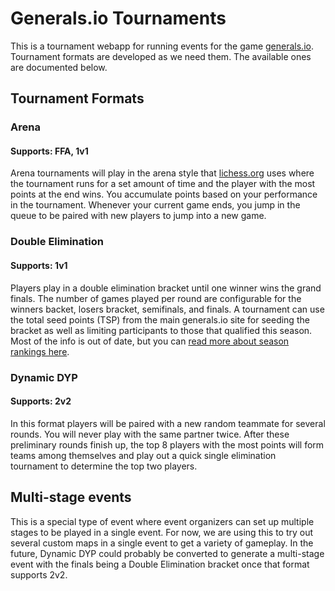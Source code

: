 # Generals.io Tournaments

This is a tournament webapp for running events for the game [generals.io](http://generals.io/). Tournament formats are developed as we need them. The available ones are documented below.

## Tournament Formats

### Arena
#### Supports: FFA, 1v1
Arena tournaments will play in the arena style that [lichess.org](https://lichess.org/tournament) uses where the tournament runs for a set amount of time and the player with the most points at the end wins. You accumulate points based on your performance in the tournament. Whenever your current game ends, you jump in the queue to be paired with new players to jump into a new game.

### Double Elimination
#### Supports: 1v1
Players play in a double elimination bracket until one winner wins the grand finals. The number of games played per round are configurable for the winners backet, losers bracket, semifinals, and finals. A tournament can use the total seed points (TSP) from the main generals.io site for seeding the bracket as well as limiting participants to those that qualified this season. Most of the info is out of date, but you can [read more about season rankings here](https://www.reddit.com/r/generalsio/wiki/index#wiki_season_tournament_information).

### Dynamic DYP
#### Supports: 2v2
In this format players will be paired with a new random teammate for several rounds. You will never play with the same partner twice. After these preliminary rounds finish up, the top 8 players with the most points will form teams among themselves and play out a quick single elimination tournament to determine the top two players.

## Multi-stage events
This is a special type of event where event organizers can set up multiple stages to be played in a single event. For now, we are using this to try out several custom maps in a single event to get a variety of gameplay. In the future, Dynamic DYP could probably be converted to generate a multi-stage event with the finals being a Double Elimination bracket once that format supports 2v2.
